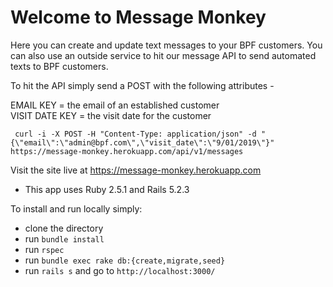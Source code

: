 # Welcome to Message Monkey

  Here you can create and update text messages to your BPF customers.
  You can also use an outside service to hit our  message API to send automated texts to BPF customers.<br />

  To hit the API simply send a POST with the following attributes -

 EMAIL KEY = the email of an established customer <br />
 VISIT DATE KEY  = the visit date for the customer <br />

   ` curl -i -X POST -H "Content-Type: application/json" -d "{\"email\":\"admin@bpf.com\",\"visit_date\":\"9/01/2019\"}" https://message-monkey.herokuapp.com/api/v1/messages` <br />


 Visit the site live at https://message-monkey.herokuapp.com

 - This app uses Ruby 2.5.1 and Rails 5.2.3

To install and run locally simply:
 - clone the directory
 - run `bundle install`
 - run `rspec`
 - run `bundle exec rake db:{create,migrate,seed}`
 - run `rails s` and go to `http://localhost:3000/`
